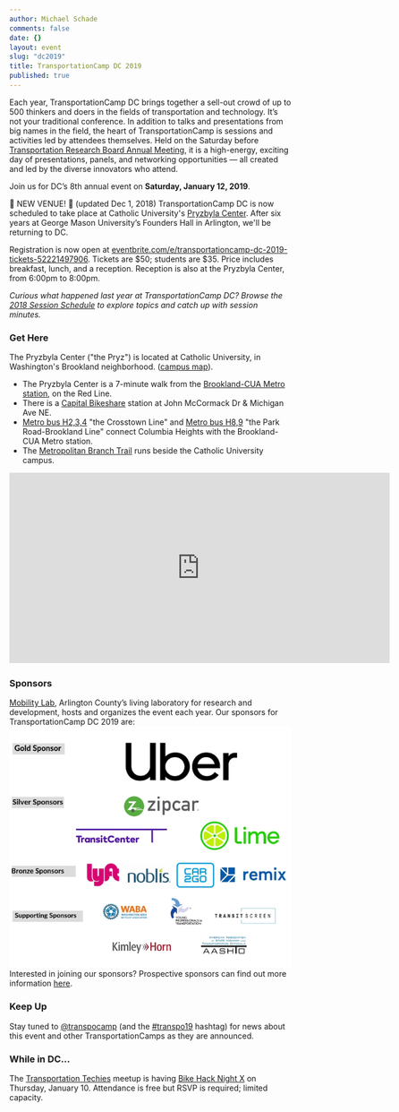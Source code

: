 ```yaml
---
author: Michael Schade
comments: false
date: {}
layout: event
slug: "dc2019"
title: TransportationCamp DC 2019
published: true
---
```

Each year, TransportationCamp DC brings together a sell-out crowd of up to 500 thinkers and doers in the fields of transportation and technology. It’s not your traditional conference. In addition to talks and presentations from big names in the field, the heart of TransportationCamp is sessions and activities led by attendees themselves. Held on the Saturday before [Transportation Research Board Annual Meeting](http://www.trb.org/AnnualMeeting), it is a high-energy, exciting day of presentations, panels, and networking opportunities — all created and led by the diverse innovators who attend.

Join us for DC’s 8th annual event on **Saturday, January 12, 2019**.

🚨 NEW VENUE! 🚨 (updated Dec 1, 2018)
TransportationCamp DC is now scheduled to take place at Catholic University's [Pryzbyla Center](http://pryzbyla.cua.edu/). After six years at George Mason University’s Founders Hall in Arlington, we'll be returning to DC.

Registration is now open at [eventbrite.com/e/transportationcamp-dc-2019-tickets-52221497906](https://www.eventbrite.com/e/transportationcamp-dc-2019-tickets-52221497906). Tickets are $50; students are $35. Price includes breakfast, lunch, and a reception. Reception is also at the Pryzbyla Center, from 6:00pm to 8:00pm.

*Curious what happened last year at TransportationCamp DC? Browse the [2018 Session Schedule](http://bit.ly/transpo18) to explore topics and catch up with session minutes.*

### Get Here
The Pryzbyla Center ("the Pryz") is located at Catholic University, in Washington's Brookland neighborhood. ([campus map](https://www.catholic.edu/res/docs/cuamap.pdf)).

  * The Pryzbyla Center is a 7-minute walk from the [Brookland-CUA Metro station](https://www.wmata.com/rider-guide/stations/brookland.cfm), on the Red Line.
  * There is a [Capital Bikeshare](http://www.capitalbikeshare.com/) station at John McCormack Dr & Michigan Ave NE.
  * [Metro bus H2,3,4](https://www.wmata.com/schedules/timetables/upload/H234_181007.pdf) "the Crosstown Line" and [Metro bus H8,9](https://www.wmata.com/schedules/timetables/upload/H8,9_170625.pdf) "the Park Road-Brookland Line" connect Columbia Heights with the Brookland-CUA Metro station.
  * The [Metropolitan Branch Trail](http://metbranchtrail.com/) runs beside the Catholic University campus.

<iframe src="https://www.google.com/maps/embed?pb=!1m18!1m12!1m3!1d3103.49421758233!2d-77.00036768464848!3d38.93553647956479!2m3!1f0!2f0!3f0!3m2!1i1024!2i768!4f13.1!3m3!1m2!1s0x89b7c7ef7869ab0f%3A0xb6a69963f532d74c!2sEdward+J.+Pryzbyla+University+Center%2C+Washington%2C+DC+20064!5e0!3m2!1sen!2sus!4v1543885019614" width="680" height="340" frameborder="0" style="border:0" allowfullscreen></iframe>

### Sponsors
[Mobility Lab](http://mobilitylab.org/), Arlington County’s living laboratory for research and development, hosts and organizes the event each year. Our sponsors for TransportationCamp DC 2019 are:
<img src="sponsors680x580.jpg">
Interested in joining our sponsors? Prospective sponsors can find out more information [here](prospectus.pdf).

### Keep Up
Stay tuned to [@transpocamp](https://twitter.com/transpocamp) (and the [#transpo19](https://twitter.com/hashtag/transpo19) hashtag) for news about this event and other TransportationCamps as they are announced.

### While in DC...
The [Transportation Techies](https://www.meetup.com/Transportation-Techies/events/256991003/) meetup is having
[Bike Hack Night X](https://www.meetup.com/Transportation-Techies/events/256991003/) on Thursday, January 10. Attendance is free but RSVP is required; limited capacity.
